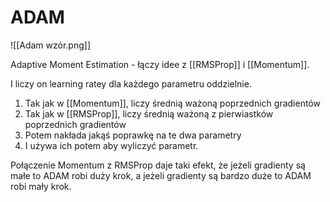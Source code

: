 # ADAM

![[Adam wzór.png]]

Adaptive Moment Estimation - łączy idee z [[RMSProp]] i [[Momentum]]. 

I liczy on learning ratey dla każdego parametru oddzielnie.

1. Tak jak w [[Momentum]], liczy średnią ważoną poprzednich gradientów
2. Tak jak w [[RMSProp]], liczy średnią ważoną z pierwiastków poprzednich gradientów
3. Potem nakłada jakąś poprawkę na te dwa parametry
4. I używa ich potem aby wyliczyć parametr.

Połączenie Momentum z RMSProp daje taki efekt, że jeżeli gradienty są małe to ADAM robi duży krok, a jeżeli gradienty są bardzo duże to ADAM robi mały krok.